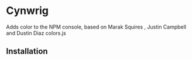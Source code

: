 Cynwrig
=======

Adds color to the NPM console, based on Marak Squires , Justin Campbell and Dustin Diaz colors.js

## Installation

    

